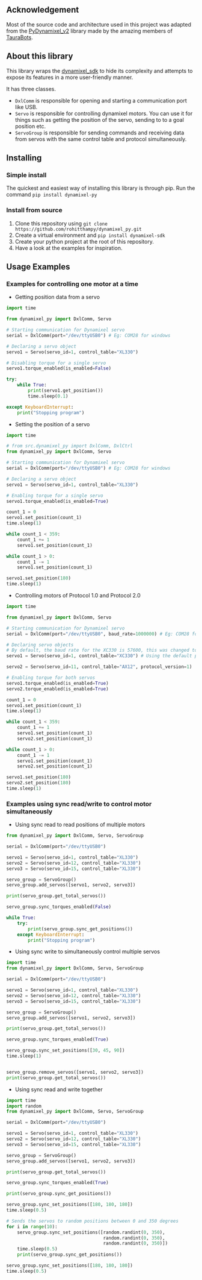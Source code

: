 ## Acknowledgement

Most of the source code and architecture used in this project was adapted from the [PyDynamixel_v2](https://github.com/TauraBots/PyDynamixel_v2/tree/more_robust) library made by the amazing members of [TauraBots](https://github.com/TauraBots).

## About this library

This library wraps the [dynamixel_sdk](https://emanual.robotis.com/docs/en/software/dynamixel/dynamixel_sdk/overview/#dynamixel-sdk) 
to hide its complexity and attempts to expose its features in a more user-friendly manner.

It has three classes. 
- `DxlComm` is responsible for opening and starting a communication port like USB.
- `Servo` is responsible for controlling dynamixel motors. You can use it for things such as getting the position of the servo, sending to to a goal position etc.
- `ServoGroup` is responsible for sending commands and receiving data from servos with the same control table and protocol simultaneously.

## Installing

### Simple install
The quickest and easiest way of installing this library is through pip.
Run the command `pip install dynamixel-py`

### Install from source
1) Clone this repository using `git clone https://github.com/rohitthampy/dynamixel_py.git`
2) Create a virtual environment and `pip install dynamixel-sdk`
3) Create your python project at the root of this repository.
4) Have a look at the examples for inspiration.

## Usage Examples
### Examples for controlling one motor at a time
- Getting position data from a servo
```python
import time

from dynamixel_py import DxlComm, Servo

# Starting communication for Dynamixel servo
serial = DxlComm(port="/dev/ttyUSB0") # Eg: COM28 for windows

# Declaring a servo object
servo1 = Servo(servo_id=1, control_table="XL330")

# Disabling torque for a single servo
servo1.torque_enabled(is_enabled=False)

try:
    while True:
        print(servo1.get_position())
        time.sleep(0.1)

except KeyboardInterrupt:
    print("Stopping program")
```


- Setting the position of a servo

```python
import time

# from src.dynamixel_py import DxlComm, DxlCtrl
from dynamixel_py import DxlComm, Servo

# Starting communication for Dynamixel servo
serial = DxlComm(port="/dev/ttyUSB0") # Eg: COM28 for windows

# Declaring a servo object
servo1 = Servo(servo_id=1, control_table="XL330")

# Enabling torque for a single servo
servo1.torque_enabled(is_enabled=True)

count_1 = 0
servo1.set_position(count_1)
time.sleep(1)

while count_1 < 359:
    count_1 += 1
    servo1.set_position(count_1)

while count_1 > 0:
    count_1 -= 1
    servo1.set_position(count_1)

servo1.set_position(180)
time.sleep(1)
```
- Controlling motors of Protocol 1.0 and Protocol 2.0

```python
import time

from dynamixel_py import DxlComm, Servo

# Starting communication for Dynamixel servo
serial = DxlComm(port="/dev/ttyUSB0", baud_rate=1000000) # Eg: COM28 for windows

# Declaring servo objects
# By default, the baud rate for the XC330 is 57600, this was changed to 1000000 to work with the AX12
servo1 = Servo(servo_id=1, control_table="XC330") # Using the default protocol version which is 2

servo2 = Servo(servo_id=11, control_table="AX12", protocol_version=1)

# Enabling torque for both servos
servo1.torque_enabled(is_enabled=True)
servo2.torque_enabled(is_enabled=True)

count_1 = 0
servo1.set_position(count_1)
time.sleep(1)

while count_1 < 359:
    count_1 += 1
    servo1.set_position(count_1)
    servo2.set_position(count_1)

while count_1 > 0:
    count_1 -= 1
    servo1.set_position(count_1)
    servo2.set_position(count_1)

servo1.set_position(180)
servo2.set_position(180)
time.sleep(1)

```

### Examples using sync read/write to control motor simultaneously

- Using sync read to read positions of multiple motors
```python
from dynamixel_py import DxlComm, Servo, ServoGroup

serial = DxlComm(port="/dev/ttyUSB0")

servo1 = Servo(servo_id=1, control_table="XL330")
servo2 = Servo(servo_id=12, control_table="XL330")
servo3 = Servo(servo_id=15, control_table="XL330")

servo_group = ServoGroup()
servo_group.add_servos([servo1, servo2, servo3])

print(servo_group.get_total_servos())

servo_group.sync_torques_enabled(False)

while True:
    try:
        print(servo_group.sync_get_positions())
    except KeyboardInterrupt:
        print("Stopping program")
```

- Using sync write to simultaneously control multiple servos

```python
import time
from dynamixel_py import DxlComm, Servo, ServoGroup

serial = DxlComm(port="/dev/ttyUSB0")

servo1 = Servo(servo_id=1, control_table="XL330")
servo2 = Servo(servo_id=12, control_table="XL330")
servo3 = Servo(servo_id=15, control_table="XL330")

servo_group = ServoGroup()
servo_group.add_servos([servo1, servo2, servo3])

print(servo_group.get_total_servos())

servo_group.sync_torques_enabled(True)

servo_group.sync_set_positions([30, 45, 90])
time.sleep(1)


servo_group.remove_servos([servo1, servo2, servo3])
print(servo_group.get_total_servos())

```
- Using sync read and write together
```python
import time
import random
from dynamixel_py import DxlComm, Servo, ServoGroup

serial = DxlComm(port="/dev/ttyUSB0")

servo1 = Servo(servo_id=1, control_table="XL330")
servo2 = Servo(servo_id=12, control_table="XL330")
servo3 = Servo(servo_id=15, control_table="XL330")

servo_group = ServoGroup()
servo_group.add_servos([servo1, servo2, servo3])

print(servo_group.get_total_servos())

servo_group.sync_torques_enabled(True)

print(servo_group.sync_get_positions())

servo_group.sync_set_positions([180, 180, 180])
time.sleep(0.5)

# Sends the servos to random positions between 0 and 350 degrees
for i in range(10):
    servo_group.sync_set_positions([random.randint(0, 350),
                                    random.randint(0, 350),
                                    random.randint(0, 350)])
    time.sleep(0.5)
    print(servo_group.sync_get_positions())

servo_group.sync_set_positions([180, 180, 180])
time.sleep(0.5)
```